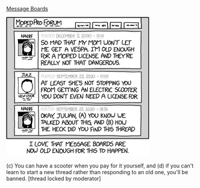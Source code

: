 [Message Boards](https://xkcd.com/2363)

![Message Boards](./random_comic.png)

(c) You can have a scooter when you pay for it yourself, and (d) if you can't learn to start a new thread rather than responding to an old one, you'll be banned. [thread locked by moderator]

